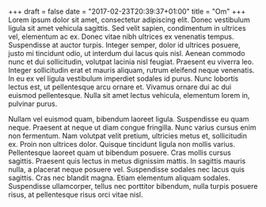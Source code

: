 +++
draft = false
date = "2017-02-23T20:39:37+01:00"
title = "Om"
+++
Lorem ipsum dolor sit amet, consectetur adipiscing elit. Donec vestibulum ligula sit amet vehicula sagittis. Sed velit sapien, condimentum in ultrices vel, elementum ac ex. Donec vitae nibh ultrices ex venenatis tempus. Suspendisse at auctor turpis. Integer semper, dolor id ultrices posuere, justo mi tincidunt odio, ut interdum dui lacus quis nisl. Aenean commodo nunc et dui sollicitudin, volutpat lacinia nisl feugiat. Praesent eu viverra leo. Integer sollicitudin erat et mauris aliquam, rutrum eleifend neque venenatis. In eu ex vel ligula vestibulum imperdiet sodales id purus. Nunc lobortis lectus est, ut pellentesque arcu ornare et. Vivamus ornare dui ac dui euismod pellentesque. Nulla sit amet lectus vehicula, elementum lorem in, pulvinar purus.

Nullam vel euismod quam, bibendum laoreet ligula. Suspendisse eu quam neque. Praesent at neque ut diam congue fringilla. Nunc varius cursus enim non fermentum. Nam volutpat velit pretium, ultricies metus et, sollicitudin ex. Proin non ultrices dolor. Quisque tincidunt ligula non mollis varius. Pellentesque laoreet quam ut bibendum posuere. Cras mollis cursus sagittis. Praesent quis lectus in metus dignissim mattis. In sagittis mauris nulla, a placerat neque posuere vel. Suspendisse sodales nec lacus quis sagittis. Cras nec blandit magna. Etiam elementum aliquam sodales. Suspendisse ullamcorper, tellus nec porttitor bibendum, nulla turpis posuere risus, at pellentesque risus orci vitae nisl.
